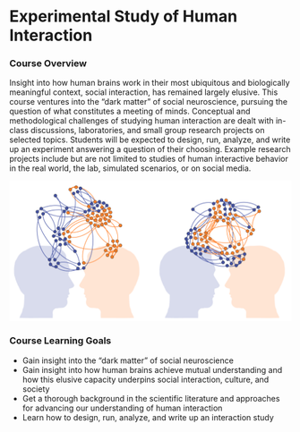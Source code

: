 # Experimental Study of Human Interaction

### Course Overview
Insight into how human brains work in their most ubiquitous and biologically meaningful context, social interaction, has remained largely elusive. This course ventures into the “dark matter” of social neuroscience, pursuing the question of what constitutes a meeting of minds. Conceptual and methodological challenges of studying human interaction are dealt with in-class discussions, laboratories, and small group research projects on selected topics. Students will be expected to design, run, analyze, and write up an experiment answering a question of their choosing. Example research projects include but are not limited to studies of human interactive behavior in the real world, the lab, simulated scenarios, or on social media.

![alt text](./images/meetingsofminds.png?raw=true)

### Course Learning Goals
-	Gain insight into the “dark matter” of social neuroscience
-	Gain insight into how human brains achieve mutual understanding and how this elusive capacity underpins social interaction, culture, and society
-	Get a thorough background in the scientific literature and approaches for advancing our understanding of human interaction
-	Learn how to design, run, analyze, and write up an interaction study
